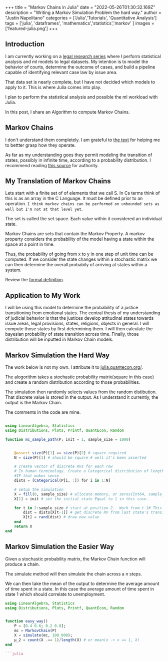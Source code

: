 +++
title =  "Markov Chains in Julia"
date = "2022-05-26T01:30:32.169Z"
description = "Writing a Markov Simulation Problem the hard way."
author = "Justin Napolitano"
categories = ['Julia','Tutorials', 'Quantitative Analysis']
tags = ['julia', 'dataframes', 'mathematics','statistics','markov' ]
images = ['featured-julia.png']
+++



## Introduction

I am currently working on a [legal research series](https://blog.jnapolitano.io/series/legal-research-with-ai/) where I perform statistical analysis and ml models to legal datasets.  My intention is to model the behavior of courts, determine the outcome of cases, and build a pipeline capable of identifying relevant case law by issue area.  

That data set is nearly complete, but I have not decided which models to apply to it.  This is where Julia comes into play.  

I plan to perform the statistical analysis and possible the ml workload with Julia.  

In this post, I share an Algorithm to compute Markov Chains.  




## Markov Chains

I don't understand them completely.  I am grateful to [the text](https://julia.quantecon.org/tools_and_techniques/finite_markov.html) for helping me to bettter grasp how they operate.  

As far as my understanding goes they permit modeling the transition of states, possibly in infinite time, according to a probability distribution.  I recommend reading [this source](https://julia.quantecon.org/tools_and_techniques/finite_markov.html#markov-chains) for authority.  


## My Translation of Markov Chains

Lets start with a finite set of of elements that we call S.  In Cs terms think of this is as an array in the C Language.  It must be defined prior to an operation. `I think markov chains can be performed on unbounded sets as well but I'm not at that level yet`.

The set is called the set space.  Each value within it considered an individual state. 

Markov Chains are sets that contain the Markov Property.  A markov property considers the probability of the model having a state within the space at a point in time.  

Thus, the probability of going from x to y in one step of unit time can be computed.  If we consider the state changes within a stochastic matrix we can then determine the overall probabily of arriving at states within a system.

Review the [formal definition](https://julia.quantecon.org/tools_and_techniques/finite_markov.html#equation-mpp).

## Application to My Work

I will be using this model to determine the probability of a justice transitioning from emotional states.  The central thesis of my understanding of judicial behavior is that the justices develop attitudinal states towards issue areas, legal provisions, states, religions, objects in general.  I will compute those states by first determining them.  I will then calculate the bayesian probability of state transition across time.  Finally, those distribution will be inputted in Markov Chain models.  

## Markov Simulation the Hard Way

The work below is not my own.  I attribute it to [julia.quantecon.org/](https://julia.quantecon.org/tools_and_techniques/finite_markov.html#equation-mpp). 

The alogorithm takes a stochastic probability matrix(square in this case) and create a random distribution according to those probabilities.  

The simulation then randomly selects values from the random distibution.  That discrete value is stored in the output.  As I understand it currently, the output is the Markov Chain.  


The comments in the code are mine.  


``` Julia 

using LinearAlgebra, Statistics
using Distributions, Plots, Printf, QuantEcon, Random

function mc_sample_path(P; init = 1, sample_size = 1000)


    @assert size(P)[1] == size(P)[2] # square required
    N = size(P)[1] # should be square # well it's been asserted

    # create vector of discrete RVs for each row
    # In human terminology. Create a Categorical distribution of length = the size of the row of the matrix.  
    #IF that makes sense
    dists = [Categorical(P[i, :]) for i in 1:N]

    # setup the simulation
    X = fill(0, sample_size) # allocate memory, or zeros(Int64, sample_size) # I love Julia.  Readable syntax and low level contro
    X[1] = init # set the initial state Equal to 1 in this case.  

    for t in 2:sample_size # start at position 2.  Work from t-1# This is a common technique.  Couldn't figure this out once in a technical interview.  I wrote an if else for the zero condition.... Not so smart
        dist = dists[X[t-1]] # get discrete RV from last state's transition distribution
        X[t] = rand(dist) # draw new value
    end
    return X
end
```


## Markov Simulation the Easier Way

Given a stochastic probability matrix, the Markov Chain function will produce a chain.  

The simulate method will then simulate the chain across a n steps.  

We can then take the mean of the output to determine the average amount of time spent in a state.  In this case the average amount of time spent in state 1 which should correlate to unemployment.  


```Julia
using LinearAlgebra, Statistics
using Distributions, Plots, Printf, QuantEcon, Random


function easy_way()
    P = [0.4 0.6; 0.2 0.8];
    mc = MarkovChain(P)
    X = simulate(mc, 100_000);
    μ_2 = count(X .== 1)/length(X) # or mean(x -> x == 1, X)
end

```julia